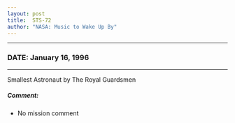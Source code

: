 ```yaml
---
layout: post
title:  STS-72
author: "NASA: Music to Wake Up By"
---
```


----
### DATE: January 16, 1996
----
Smallest Astronaut by The Royal Guardsmen

##### Comment:
* No mission comment
